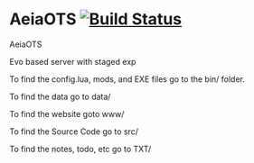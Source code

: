 AeiaOTS [![Build Status](https://travis-ci.org/dominique120/AeiaOTS.png?branch=master)](https://travis-ci.org/dominique120/AeiaOTS)
=======

AeiaOTS

Evo based server with staged exp


To find the config.lua, mods, and EXE files go to the bin/ folder.

To find the data go to data/

To find the website goto www/

To find the Source Code go to src/

To find the notes, todo, etc go to TXT/
